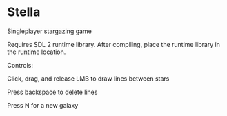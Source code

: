# Stella
Singleplayer stargazing game

Requires SDL 2 runtime library. After compiling, place the runtime library in the runtime location.


Controls:

Click, drag, and release LMB to draw lines between stars

Press backspace to delete lines

Press N for a new galaxy
